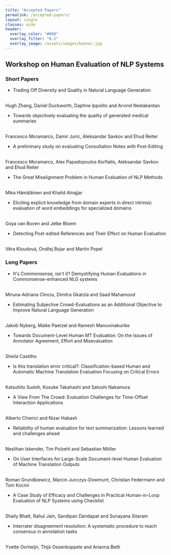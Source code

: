 ```yaml
---
title: "Accepted Papers"
permalink: /accepted-papers/
layout: single
classes: wide
header:
  overlay_color: "#000"
  overlay_filter: "0.1"
  overlay_image: /assets/images/banner.jpg
---
```


## Workshop on Human Evaluation of NLP Systems

### Short Papers

* Trading Off Diversity and Quality in Natural Language Generation
<br />
Hugh Zhang, Daniel Duckworth, Daphne Ippolito and Arvind Neelakantan

* Towards objectively evaluating the quality of generated medical summaries
<br />
Francesco Moramarco, Damir Juric, Aleksandar Savkov and Ehud Reiter

* A preliminary study on evaluating Consultation Notes with Post-Editing
<br />
Francesco Moramarco, Alex Papadopoulos Korfiatis, Aleksandar Savkov and Ehud Reiter

* The Great Misalignment Problem in Human Evaluation of NLP Methods
<br />
Mika Hämäläinen and Khalid Alnajjar

* Eliciting explicit knowledge from domain experts in direct intrinsic evaluation of word embeddings for specialized domains
<br />
Goya van Boven and Jelke Bloem

* Detecting Post-edited References and Their Effect on Human Evaluation
<br />
Věra Kloudová, Ondřej Bojar and Martin Popel


### Long Papers

* It's Commonsense, isn't it? Demystifying Human Evaluations in Commonsense-enhanced NLG systems
<br />
Miruna-Adriana Clinciu, Dimitra Gkatzia and Saad Mahamood

* Estimating Subjective Crowd-Evaluations as an Additional Objective to Improve Natural Language Generation
<br />
Jakob Nyberg, Maike Paetzel and Ramesh Manuvinakurike

* Towards Document-Level Human MT Evaluation: On the Issues of Annotator Agreement, Effort and Misevaluation
<br />
Sheila Castilho

* Is this translation error critical?: Classification-based Human and Automatic Machine Translation Evaluation Focusing on Critical Errors
<br />
Katsuhito Sudoh, Kosuke Takahashi and Satoshi Nakamura

* A View From The Crowd: Evaluation Challenges for Time-Offset Interaction Applications
<br />
Alberto Chierici and Nizar Habash

* Reliability of human evaluation for text summarization: Lessons learned and challenges ahead
<br />
Neslihan Iskender, Tim Polzehl and Sebastian Möller

* On User Interfaces for Large-Scale Document-level Human Evaluation of Machine Translation Outputs
<br />
Roman Grundkiewicz, Marcin Junczys-Dowmunt, Christian Federmann and Tom Kocmi

* A Case Study of Efficacy and Challenges in Practical Human-in-Loop Evaluation of NLP Systems using Checklist
<br />
Shaily Bhatt, Rahul Jain, Sandipan Dandapat and Sunayana Sitaram

* Interrater disagreement resolution: A systematic procedure to reach consensus in annotation tasks
<br />
Yvette Oortwijn, Thijs Ossenkoppele and Arianna Betti
